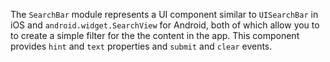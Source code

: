 The `SearchBar` module represents a UI component similar to `UISearchBar` in iOS and `android.widget.SearchView` for Android, both of which allow you to to create a simple filter for the the content in the app.
This component provides `hint` and `text` properties and `submit` and `clear` events.
